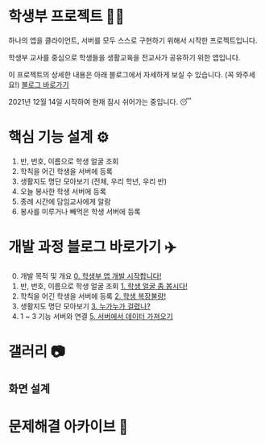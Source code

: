#  학생부 프로젝트 🧑‍🏫

하나의 앱을 클라이언트, 서버를 모두 스스로 구현하기 위해서 시작한 프로젝트입니다.

학생부 교사를 중심으로 학생들을 생활교육을 전교사가 공유하기 위한 앱입니다.

이 프로젝트의 상세한 내용은 아래 블로그에서 자세하게 보실 수 있습니다. (꼭 와주세요!)
[블로그 바로가기](https://velog.io/@comdongsam/series/%ED%95%99%EC%83%9D%EB%B6%80-%EC%95%B1-%EA%B0%9C%EB%B0%9C-%EB%8F%84%EC%A0%84%EA%B8%B0)

2021년 12월 14일 시작하여 현재 잠시 쉬어가는 중입니다. 😴

# 핵심 기능 설계 ⚙️

1. 반, 번호, 이름으로 학생 얼굴 조회
2. 학칙을 어긴 학생을 서버에 등록
3. 생활지도 명단 모아보기 (전체, 우리 학년, 우리 반)
4. 오늘 봉사한 학생 서버에 등록
5. 종례 시간에 담임교사에게 알람
6. 봉사를 미루거나 빼먹은 학생 서버에 등록

# 개발 과정 블로그 바로가기 ✈️

0. 개발 목적 및 개요
[0. 학생부 앱 개발 시작합니다!](https://velog.io/@comdongsam/0.-%ED%95%99%EC%83%9D%EB%B6%80-%EC%95%B1-%EA%B0%9C%EB%B0%9C-%EC%8B%9C%EC%9E%91%ED%95%A9%EB%8B%88%EB%8B%A4)
1. 반, 번호, 이름으로 학생 얼굴 조회
[1. 학생 얼굴 좀 봅시다!](https://velog.io/@comdongsam/1.-%ED%95%99%EC%83%9D-%EC%96%BC%EA%B5%B4-%EC%A2%80-%EB%B4%85%EC%8B%9C%EB%8B%A4-by-UICollectionView)
2. 학칙을 어긴 학생을 서버에 등록
[2. 학생 복장불량!](https://velog.io/@comdongsam/2.-%ED%95%99%EC%83%9D-%EB%B3%B5%EC%9E%A5%EB%B6%88%EB%9F%89)
3. 생활지도 명단 모아보기
[3. 누가누가 걸렸나?](https://velog.io/@comdongsam/3.-%EB%88%84%EA%B0%80%EB%88%84%EA%B0%80-%EA%B1%B8%EB%A0%B8%EB%82%98-by-UITableView)
4. 1 ~ 3 기능 서버와 연결
[5. 서버에서 데이터 가져오기](https://velog.io/@comdongsam/5.-%EC%84%9C%EB%B2%84%EC%97%90%EC%84%9C-%EB%8D%B0%EC%9D%B4%ED%84%B0-%EA%B0%80%EC%A0%B8%EC%98%A4%EA%B8%B0)

# 갤러리 📷
## 화면 설계
## 


# 문제해결 아카이브 🤔


